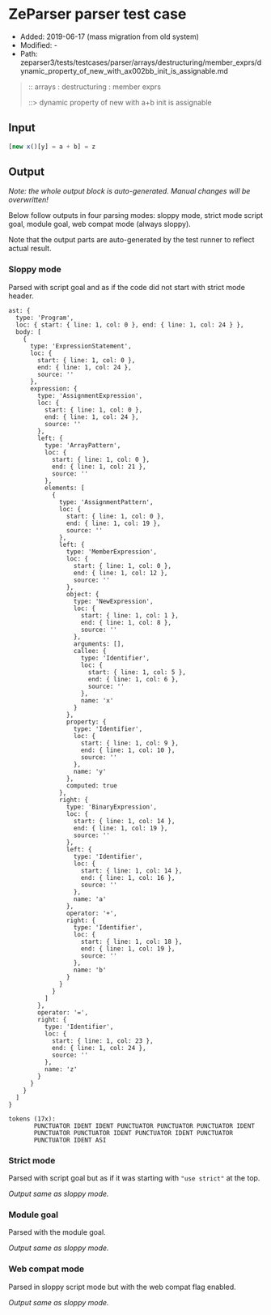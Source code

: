 # ZeParser parser test case

- Added: 2019-06-17 (mass migration from old system)
- Modified: -
- Path: zeparser3/tests/testcases/parser/arrays/destructuring/member_exprs/dynamic_property_of_new_with_ax002bb_init_is_assignable.md

> :: arrays : destructuring : member exprs
>
> ::> dynamic property of new with a+b init is assignable

## Input

`````js
[new x()[y] = a + b] = z
`````

## Output

_Note: the whole output block is auto-generated. Manual changes will be overwritten!_

Below follow outputs in four parsing modes: sloppy mode, strict mode script goal, module goal, web compat mode (always sloppy).

Note that the output parts are auto-generated by the test runner to reflect actual result.

### Sloppy mode

Parsed with script goal and as if the code did not start with strict mode header.

`````
ast: {
  type: 'Program',
  loc: { start: { line: 1, col: 0 }, end: { line: 1, col: 24 } },
  body: [
    {
      type: 'ExpressionStatement',
      loc: {
        start: { line: 1, col: 0 },
        end: { line: 1, col: 24 },
        source: ''
      },
      expression: {
        type: 'AssignmentExpression',
        loc: {
          start: { line: 1, col: 0 },
          end: { line: 1, col: 24 },
          source: ''
        },
        left: {
          type: 'ArrayPattern',
          loc: {
            start: { line: 1, col: 0 },
            end: { line: 1, col: 21 },
            source: ''
          },
          elements: [
            {
              type: 'AssignmentPattern',
              loc: {
                start: { line: 1, col: 0 },
                end: { line: 1, col: 19 },
                source: ''
              },
              left: {
                type: 'MemberExpression',
                loc: {
                  start: { line: 1, col: 0 },
                  end: { line: 1, col: 12 },
                  source: ''
                },
                object: {
                  type: 'NewExpression',
                  loc: {
                    start: { line: 1, col: 1 },
                    end: { line: 1, col: 8 },
                    source: ''
                  },
                  arguments: [],
                  callee: {
                    type: 'Identifier',
                    loc: {
                      start: { line: 1, col: 5 },
                      end: { line: 1, col: 6 },
                      source: ''
                    },
                    name: 'x'
                  }
                },
                property: {
                  type: 'Identifier',
                  loc: {
                    start: { line: 1, col: 9 },
                    end: { line: 1, col: 10 },
                    source: ''
                  },
                  name: 'y'
                },
                computed: true
              },
              right: {
                type: 'BinaryExpression',
                loc: {
                  start: { line: 1, col: 14 },
                  end: { line: 1, col: 19 },
                  source: ''
                },
                left: {
                  type: 'Identifier',
                  loc: {
                    start: { line: 1, col: 14 },
                    end: { line: 1, col: 16 },
                    source: ''
                  },
                  name: 'a'
                },
                operator: '+',
                right: {
                  type: 'Identifier',
                  loc: {
                    start: { line: 1, col: 18 },
                    end: { line: 1, col: 19 },
                    source: ''
                  },
                  name: 'b'
                }
              }
            }
          ]
        },
        operator: '=',
        right: {
          type: 'Identifier',
          loc: {
            start: { line: 1, col: 23 },
            end: { line: 1, col: 24 },
            source: ''
          },
          name: 'z'
        }
      }
    }
  ]
}

tokens (17x):
       PUNCTUATOR IDENT IDENT PUNCTUATOR PUNCTUATOR PUNCTUATOR IDENT
       PUNCTUATOR PUNCTUATOR IDENT PUNCTUATOR IDENT PUNCTUATOR
       PUNCTUATOR IDENT ASI
`````

### Strict mode

Parsed with script goal but as if it was starting with `"use strict"` at the top.

_Output same as sloppy mode._

### Module goal

Parsed with the module goal.

_Output same as sloppy mode._

### Web compat mode

Parsed in sloppy script mode but with the web compat flag enabled.

_Output same as sloppy mode._
